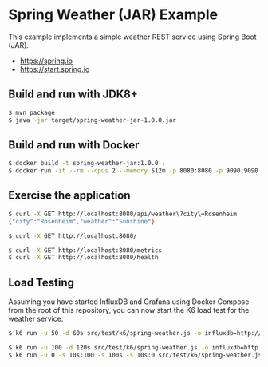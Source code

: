 # Spring Weather (JAR) Example

This example implements a simple weather REST service using Spring Boot (JAR).

- https://spring.io
- https://start.spring.io

## Build and run with JDK8+

```bash
$ mvn package
$ java -jar target/spring-weather-jar-1.0.0.jar
```

## Build and run with Docker

```bash
$ docker build -t spring-weather-jar:1.0.0 .
$ docker run -it --rm --cpus 2 --memory 512m -p 8080:8080 -p 9090:9090 spring-weather-jar:1.0.0
```

## Exercise the application

```bash
$ curl -X GET http://localhost:8080/api/weather\?city\=Rosenheim
{"city":"Rosenheim","weather":"Sunshine"}

$ curl -X GET http://localhost:8080/

$ curl -X GET http://localhost:8080/metrics
$ curl -X GET http://localhost:8080/health
```

## Load Testing 

Assuming you have started InfluxDB and Grafana using Docker Compose from the root of this repository, you can now start
the K6 load test for the weather service.

```bash
$ k6 run -u 50 -d 60s src/test/k6/spring-weather.js -o influxdb=http://localhost:8086/k6

$ k6 run -u 100 -d 120s src/test/k6/spring-weather.js -o influxdb=http://localhost:8086/k6
$ k6 run -u 0 -s 10s:100 -s 100s -s 10s:0 src/test/k6/spring-weather.js -o influxdb=http://localhost:8086/k6
```
